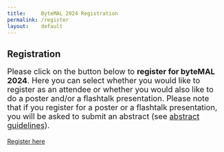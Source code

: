 ```yaml
---
title:     ByteMAL 2024 Registration
permalink: /register
layout:    default
---
```


<div class="jumbotron p-5" style="text-align: left">
  <h2><b>Registration</b></h2>
  <p style = "font-size: 18px">Please click on the button below to <b>register for byteMAL 2024</b>. Here you can select whether you would like to register as an attendee or whether you would also like to do a poster and/or a flashtalk presentation. Please note that if you register for a poster or a flashtalk presentation, you will be asked to submit an abstract (see <a href="/bytemal-2024/submit"> abstract guidelines</a>). </p>
<a class="btn btn-primary btn-lg my-3" href="https://www.youtube.com/watch?v=dQw4w9WgXcQ" target="_blank" role="button">Register here</a>
</div>

